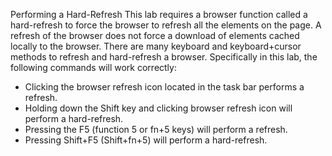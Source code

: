 Performing a Hard-Refresh
This lab requires a browser function called a hard-refresh to force the browser to refresh all the elements on the page.
A refresh of the browser does not force a download of elements cached locally to the browser.
There are many keyboard and keyboard+cursor methods to refresh and hard-refresh a browser. 
Specifically in this lab, the following commands will work correctly:
- Clicking the browser refresh icon located in the task bar performs a refresh.
- Holding down the Shift key and clicking browser refresh icon will perform a hard-refresh.
- Pressing the F5 (function 5 or fn+5 keys) will perform a refresh.
- Pressing Shift+F5 (Shift+fn+5) will perform a hard-refresh.
